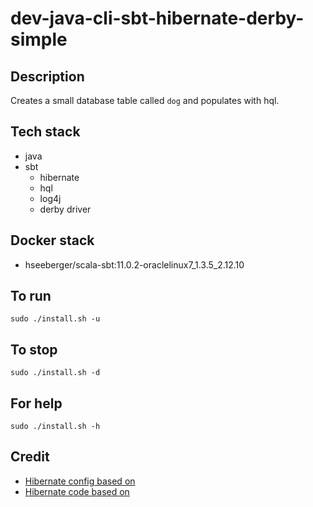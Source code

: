 # dev-java-cli-sbt-hibernate-derby-simple

## Description
Creates a small database table
called `dog` and populates with
hql.

## Tech stack
- java
- sbt
  - hibernate
  - hql
  - log4j
  - derby driver

## Docker stack
- hseeberger/scala-sbt:11.0.2-oraclelinux7_1.3.5_2.12.10

## To run
`sudo ./install.sh -u`

## To stop
`sudo ./install.sh -d`

## For help
`sudo ./install.sh -h`

## Credit
- [Hibernate config based on](https://www.theserverside.com/blog/Coffee-Talk-Java-News-Stories-and-Opinions/An-example-hibernatecfgxml-for-MySQL-8-and-Hibernate-5)
- [Hibernate code based on](https://github.com/lokeshgupta1981/hibernate/tree/master/hibernate-hello-world)
